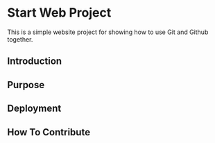 # Start Web Project

This is a simple website project for showing how to use Git and Github together.

## Introduction 

## Purpose

## Deployment

## How To Contribute